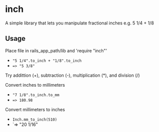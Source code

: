 inch
====

A simple library that lets you manipulate fractional inches e.g. 5 1/4 + 1/8

## Usage

Place file in rails_app_path/lib and 'require "inch"'

- `"5 1/4".to_inch + "1/8".to_inch`
- `=> "5 3/8"`

Try addittion (+), subtraction (-), multiplication (*), and division (/)

Convert inches to millimeters

- `"7 1/8".to_inch.to_mm`
- `=> 180.98`

Convert millimeters to inches

- `Inch.mm_to_inch(510)`
- `=> "20 1/16"
